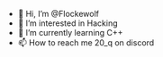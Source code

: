 - 👋 Hi, I’m @Flockewolf
- 👀 I’m interested in Hacking
- 🌱 I’m currently learning C++
- 📫 How to reach me 20_q on discord

<!---
Flockewolf/Flockewolf is a ✨ special ✨ repository because its `README.md` (this file) appears on your GitHub profile.
You can click the Preview link to take a look at your changes.
--->
